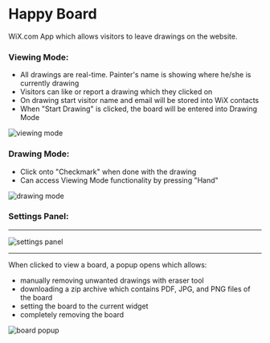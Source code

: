 # Happy Board
WiX.com App which allows visitors to leave drawings on the website.

### Viewing Mode:
- All drawings are real-time. Painter's name is showing where he/she is currently drawing
- Visitors can like or report a drawing which they clicked on
- On drawing start visitor name and email will be stored into WiX contacts
- When "Start Drawing" is clicked, the board will be entered into Drawing Mode

![viewing mode](http://i.imgur.com/9mcU9XU.gif)

### Drawing Mode:
- Click onto "Checkmark" when done with the drawing
- Can access Viewing Mode functionality by pressing "Hand"

![drawing mode](http://i.imgur.com/5Gxgzrn.gif)


### Settings Panel:
- - -
![settings panel](http://i.imgur.com/TXqZVXg.gif)
- - -
When clicked to view a board, a popup opens which allows:
- manually removing unwanted drawings with eraser tool
- downloading a zip archive which contains PDF, JPG, and PNG files of the board 
- setting the board to the current widget
- completely removing the board

![board popup](http://i.imgur.com/73GneEp.png)

